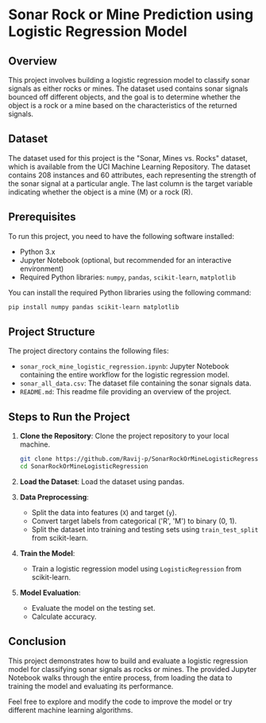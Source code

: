 # Sonar Rock or Mine Prediction using Logistic Regression Model

## Overview
This project involves building a logistic regression model to classify sonar signals as either rocks or mines. The dataset used contains sonar signals bounced off different objects, and the goal is to determine whether the object is a rock or a mine based on the characteristics of the returned signals.

## Dataset
The dataset used for this project is the "Sonar, Mines vs. Rocks" dataset, which is available from the UCI Machine Learning Repository. The dataset contains 208 instances and 60 attributes, each representing the strength of the sonar signal at a particular angle. The last column is the target variable indicating whether the object is a mine (M) or a rock (R).

## Prerequisites
To run this project, you need to have the following software installed:
- Python 3.x
- Jupyter Notebook (optional, but recommended for an interactive environment)
- Required Python libraries: `numpy`, `pandas`, `scikit-learn`, `matplotlib`

You can install the required Python libraries using the following command:
```bash
pip install numpy pandas scikit-learn matplotlib
```

## Project Structure
The project directory contains the following files:
- `sonar_rock_mine_logistic_regression.ipynb`: Jupyter Notebook containing the entire workflow for the logistic regression model.
- `sonar_all_data.csv`: The dataset file containing the sonar signals data.
- `README.md`: This readme file providing an overview of the project.

## Steps to Run the Project

1. **Clone the Repository**: Clone the project repository to your local machine.
    ```bash
    git clone https://github.com/Ravij-p/SonarRockOrMineLogisticRegression.git
    cd SonarRockOrMineLogisticRegression
    ```

2. **Load the Dataset**: Load the dataset using pandas.

3. **Data Preprocessing**:
    - Split the data into features (`X`) and target (`y`).
    - Convert target labels from categorical ('R', 'M') to binary (0, 1).
    - Split the dataset into training and testing sets using `train_test_split` from scikit-learn.

4. **Train the Model**:
    - Train a logistic regression model using `LogisticRegression` from scikit-learn.

5. **Model Evaluation**:
    - Evaluate the model on the testing set.
    - Calculate accuracy.

## Conclusion
This project demonstrates how to build and evaluate a logistic regression model for classifying sonar signals as rocks or mines. The provided Jupyter Notebook walks through the entire process, from loading the data to training the model and evaluating its performance.

Feel free to explore and modify the code to improve the model or try different machine learning algorithms.
